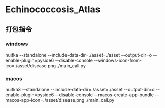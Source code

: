 # Echinococcosis_Atlas

## 打包指令

### windows
nuitka --standalone --include-data-dir=./asset=./asset --output-dir=o --enable-plugin=pyside6 --disable-console --windows-icon-from-ico=./asset/disease.png ./main_call.py

### macos

nuitka3 --standalone --include-data-dir=./asset=./asset --output-dir=o --enable-plugin=pyside6 --disable-console --macos-create-app-bundle --macos-app-icon=./asset/disease.png ./main_call.py

